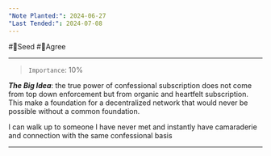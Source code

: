 ```yaml
---
"Note Planted:": 2024-06-27
"Last Tended:": 2024-07-08
---
```

#🌱Seed  #🙂Agree
****
> `Importance`: 10%
 
***The Big Idea***: the true power of confessional subscription does not come from top down enforcement but from organic and heartfelt subscription. This make a foundation for a decentralized network that would never be possible without a common foundation.

I can walk up to someone I have never met and instantly have camaraderie and connection with the same confessional basis 

****
